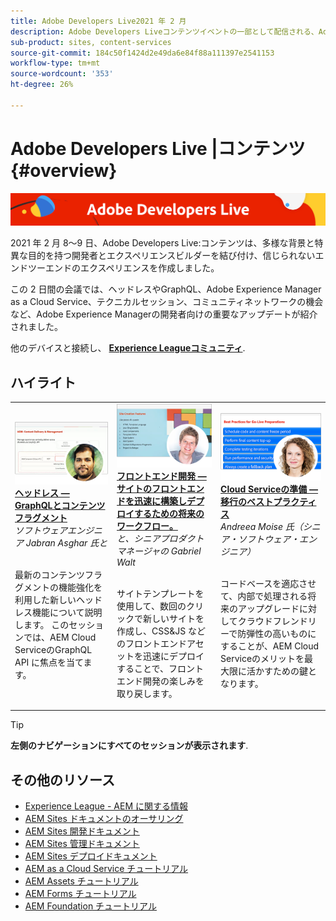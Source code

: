 ```yaml
---
title: Adobe Developers Live2021 年 2 月
description: Adobe Developers Liveコンテンツイベントの一部として配信される、Adobe Experience Manager Sitesのビデオとチュートリアルのコレクションです。
sub-product: sites, content-services
source-git-commit: 184c50f1424d2e49da6e84f88a111397e2541153
workflow-type: tm+mt
source-wordcount: '353'
ht-degree: 26%

---
```


# Adobe Developers Live |コンテンツ {#overview}

<img alt="アドビ開発者ライブ" src="/help/adobe-developers-live/assets/adl.png" />

2021 年 2 月 8～9 日、Adobe Developers Live:コンテンツは、多様な背景と特異な目的を持つ開発者とエクスペリエンスビルダーを結び付け、信じられないエンドツーエンドのエクスペリエンスを作成しました。

この 2 日間の会議では、ヘッドレスやGraphQL、Adobe Experience Manager as a Cloud Service、テクニカルセッション、コミュニティネットワークの機会など、Adobe Experience Managerの開発者向けの重要なアップデートが紹介されました。

他のデバイスと接続し、 **[Experience Leagueコミュニティ](http://adobe.ly/36Yd3v6)**.

## ハイライト

<table>
  <tr>
   <td>
      <a href="headless-graphql-content-fragments.md">
      <img alt="ヘッドレス — GraphQLとコンテンツフラグメント" src="/help/adobe-developers-live/assets/jabran.png"/>
      </a>
      <div>
         <a href="headless-graphql-content-fragments.md"><strong>ヘッドレス — GraphQLとコンテンツフラグメント</strong></a>         
         <br/><em>ソフトウェアエンジニア Jabran Asghar 氏と</em>
      </div>
      <p>
        <br/>
         最新のコンテンツフラグメントの機能強化を利用した新しいヘッドレス機能について説明します。 このセッションでは、AEM Cloud ServiceのGraphQL API に焦点を当てます。
      </p>
     </td>   
     <td>
      <a href="rapid-frontend-devlopment.md">
      <img alt="フロントエンド開発 — サイトのフロントエンドを迅速に構築しデプロイするための将来のワークフロー。" src="/help/adobe-developers-live/assets/gabriel.png"/>
      </a>
      <div>
         <a href="rapid-frontend-devlopment.md"><strong>フロントエンド開発 — サイトのフロントエンドを迅速に構築しデプロイするための将来のワークフロー。</strong></a>
         <br/><em>と、シニアプロダクトマネージャの Gabriel Walt</em>
      </div>
      <p>
        <br/>
         サイトテンプレートを使用して、数回のクリックで新しいサイトを作成し、CSS&amp;JS などのフロントエンドアセットを迅速にデプロイすることで、フロントエンド開発の楽しみを取り戻します。
      </p>
   </td>
   </td>
     <td>
      <a href="get-ready-aem-cloud.md">
      <img alt="Cloud Serviceの準備 — 移行のベストプラクティス" src="/help/adobe-developers-live/assets/andreea.png"/>
      </a>
      <div>
         <a href="get-ready-aem-cloud.md"><strong>Cloud Serviceの準備 — 移行のベストプラクティス</strong></a>
         <br/><em>Andreea Moise 氏（シニア・ソフトウェア・エンジニア）</em>
      </div>
      <p>
        <br/>
         コードベースを適応させて、内部で処理される将来のアップグレードに対してクラウドフレンドリーで防弾性の高いものにすることが、AEM Cloud Serviceのメリットを最大限に活かすための鍵となります。
      </p>
   </td>
  </tr>
</table>

>[!TIP]
>
>**左側のナビゲーションにすべてのセッションが表示されます**.

## その他のリソース

* [Experience League - AEM に関する情報](https://experienceleague.adobe.com/?lang=ja#recommended/solutions/experience-manager)
* [AEM Sites ドキュメントのオーサリング](https://experienceleague.adobe.com/docs/experience-manager-65/authoring/home.html?lang=ja)
* [AEM Sites 開発ドキュメント](https://experienceleague.adobe.com/docs/experience-manager-65/developing/home.html?lang=ja)
* [AEM Sites 管理ドキュメント](https://experienceleague.adobe.com/docs/experience-manager-65/administering/home.html?lang=ja)
* [AEM Sites デプロイドキュメント](https://experienceleague.adobe.com/docs/experience-manager-65/deploying/home.html?lang=ja)
* [AEM as a Cloud Service チュートリアル](https://experienceleague.adobe.com/docs/experience-manager-learn/cloud-service/overview.html?lang=ja)
* [AEM Assets チュートリアル](https://experienceleague.adobe.com/docs/experience-manager-learn/assets/overview.html?lang=ja)
* [AEM Forms チュートリアル](https://experienceleague.adobe.com/docs/experience-manager-learn/forms/overview.html?lang=ja)
* [AEM Foundation チュートリアル](https://experienceleague.adobe.com/docs/experience-manager-learn/foundation/overview.html?lang=ja)
